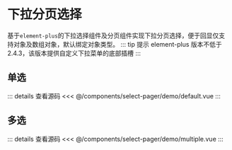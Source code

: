 # 下拉分页选择

基于`element-plus`的下拉选择组件及分页组件实现下拉分页选择，便于回显仅支持对象及数组对象，默认绑定对象类型。
::: tip 提示
element-plus 版本不低于 2.4.3，该版本提供自定义下拉菜单的底部插槽
:::

## 单选

<select-pager-default />

::: details 查看源码
<<< @/components/select-pager/demo/default.vue
:::

## 多选

<select-pager-multiple />

::: details 查看源码
<<< @/components/select-pager/demo/multiple.vue
:::

<script setup>
import SelectPagerDefault from '../../components/select-pager/demo/default.vue'
import SelectPagerMultiple from '../../components/select-pager/demo/multiple.vue'

</script>
